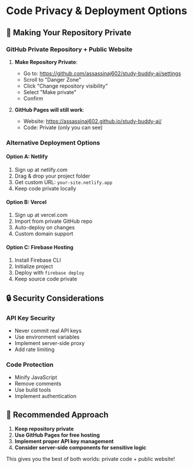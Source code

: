 # Code Privacy & Deployment Options

## 🔐 Making Your Repository Private

### GitHub Private Repository + Public Website

1. **Make Repository Private**:
   - Go to: https://github.com/assassinaj602/study-buddy-ai/settings
   - Scroll to "Danger Zone"
   - Click "Change repository visibility"
   - Select "Make private"
   - Confirm

2. **GitHub Pages will still work**:
   - Website: https://assassinaj602.github.io/study-buddy-ai/
   - Code: Private (only you can see)

### Alternative Deployment Options

#### Option A: Netlify
1. Sign up at netlify.com
2. Drag & drop your project folder
3. Get custom URL: `your-site.netlify.app`
4. Keep code private locally

#### Option B: Vercel
1. Sign up at vercel.com
2. Import from private GitHub repo
3. Auto-deploy on changes
4. Custom domain support

#### Option C: Firebase Hosting
1. Install Firebase CLI
2. Initialize project
3. Deploy with `firebase deploy`
4. Keep source code private

## 🔒 Security Considerations

### API Key Security
- Never commit real API keys
- Use environment variables
- Implement server-side proxy
- Add rate limiting

### Code Protection
- Minify JavaScript
- Remove comments
- Use build tools
- Implement authentication

## 🚀 Recommended Approach

1. **Keep repository private**
2. **Use GitHub Pages for free hosting**
3. **Implement proper API key management**
4. **Consider server-side components for sensitive logic**

This gives you the best of both worlds: private code + public website!
